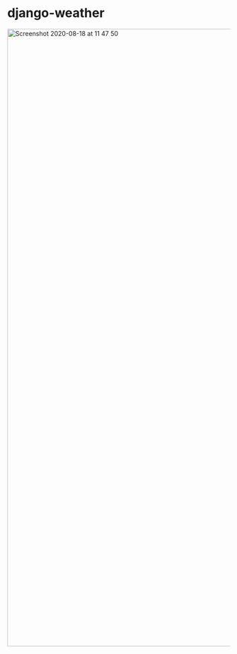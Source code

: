 # django-weather


<img width="1396" alt="Screenshot 2020-08-18 at 11 47 50" src="https://user-images.githubusercontent.com/68865367/90520393-2fe78200-e161-11ea-9318-e15f5504e5a3.png">
